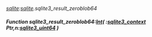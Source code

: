 _[sqlite](../../modules/sqlite/sqlite-module.md):[sqlite](../../modules/sqlite/sqlite-module.md).sqlite3\_result\_zeroblob64_
##### Function sqlite3\_result\_zeroblob64:[Int](../../modules/wonkey/wonkey-types-int.md)( :[sqlite3_context](../../modules/sqlite/sqlite-sqlite3_context.md) Ptr,n:[sqlite3_uint64](../../modules/sqlite/sqlite-sqlite3_uint64.md) )
